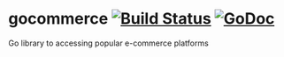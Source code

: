 # gocommerce [![Build Status](https://travis-ci.org/aquilax/gocommerce.svg)](https://travis-ci.org/aquilax/gocommerce) [![GoDoc](https://godoc.org/github.com/aquilax/gocommerce?status.svg)](https://godoc.org/github.com/aquilax/gocommerce)

Go library to accessing popular e-commerce platforms
